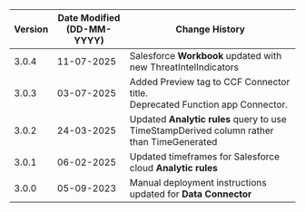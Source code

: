 | **Version** | **Date Modified (DD-MM-YYYY)** | **Change History**                                                 |
|-------------|--------------------------------|--------------------------------------------------------------------|
| 3.0.4       | 11-07-2025                     | Salesforce **Workbook** updated with new ThreatIntelIndicators	|
| 3.0.3       | 03-07-2025                     | Added Preview tag to CCF Connector title.<br/>Deprecated Function app Connector.		|
| 3.0.2       | 24-03-2025                     | Updated **Analytic rules** query to use TimeStampDerived column rather than TimeGenerated |
| 3.0.1       | 06-02-2025                     | Updated timeframes for Salesforce cloud **Analytic rules**			|
| 3.0.0       | 05-09-2023                     | Manual deployment instructions updated for **Data Connector**		|  
                                                                                                                 
